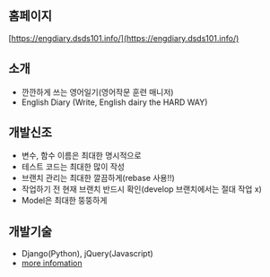 ## 홈페이지
[https://engdiary.dsds101.info/](https://engdiary.dsds101.info/)


## 소개
- 깐깐하게 쓰는 영어일기(영어작문 훈련 매니저)
- English Diary (Write, English dairy the HARD WAY)


## 개발신조
- 변수, 함수 이름은 최대한 명시적으로
- 테스트 코드는 최대한 많이 작성
- 브랜치 관리는 최대한 깔끔하게(rebase 사용!!)
- 작업하기 전 현재 브랜치 반드시 확인(develop 브랜치에서는 절대 작업 x)
- Model은 최대한 뚱뚱하게


## 개발기술
- Django(Python), jQuery(Javascript)
- [more infomation](http://builtwith.com/?https%3a%2f%2fengdiary.dsds101.info%2f)
